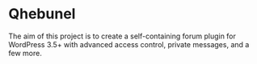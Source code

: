 Qhebunel
========

The aim of this project is to create a self-containing forum plugin for WordPress 3.5+ with advanced access control, private messages, and a few more.
